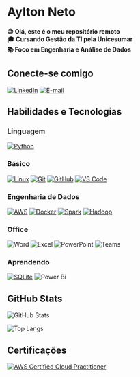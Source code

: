 # Aylton Neto
#### 😉 Olá, este é o meu repositório remoto <br> 🎓 Cursando Gestão da TI pela Unicesumar <br> 📚 Foco em Engenharia e Análise de Dados <br>

## Conecte-se comigo
[![LinkedIn](https://img.shields.io/badge/-LinkedIn-000?style=for-the-badge&logo=linkedin&logoColor=30A3DC)](https://www.linkedin.com/in/AyltonNeto/)
[![E-mail](https://img.shields.io/badge/-Email-000?style=for-the-badge&logo=yahoo&logoColor=purple)](mailto:aylton_12@yahoo.com.br)

## Habilidades e Tecnologias
### Linguagem
[![Python](https://img.shields.io/badge/python-000?style=for-the-badge&logo=python&logoColor=gold)](https://docs.python.org/pt-br/3/)

### Básico
[![Linux](https://img.shields.io/badge/linux-000?style=for-the-badge&logo=linux&logoColor=)]()
[![Git](https://img.shields.io/badge/Git-000?style=for-the-badge&logo=git&logoColor=E94D5F)](https://git-scm.com/doc) 
[![GitHub](https://img.shields.io/badge/GitHub-000?style=for-the-badge&logo=github&logoColor=pink)](https://docs.github.com/pt)
[![VS Code](https://img.shields.io/badge/VS%20Code-000.svg?style=for-the-badge&logo=visual-studio-code&logoColor=blue)](https://code.visualstudio.com/docs)

### Engenharia de Dados
[![AWS](https://img.shields.io/badge/AWS-000.svg?style=for-the-badge&logo=amazon-aws&logoColor=white)](https://docs.aws.amazon.com/pt_br/)
[![Docker](https://img.shields.io/badge/Docker-000?style=for-the-badge&logo=docker&logoColor=)](https://docs.docker.com/)
[![Spark](https://img.shields.io/badge/PySpark-000?style=for-the-badge&logo=apachespark&logoColor=)](https://spark.apache.org/documentation.html)
[![Hadoop](https://img.shields.io/badge/Hadoop-000?style=for-the-badge&logo=apachehadoop&logoColor=yellow)](https://hadoop.apache.org/)

### Office
![Word](https://img.shields.io/badge/Word-000?style=for-the-badge&logo=microsoft-word&logoColor=darkblue)
![Excel](https://img.shields.io/badge/Excel-000?style=for-the-badge&logo=microsoft-excel&logoColor=darkgreen)
![PowerPoint](https://img.shields.io/badge/PowerPoint-000?style=for-the-badge&logo=microsoft-powerpoint&logoColor=darkorange)
![Teams](https://img.shields.io/badge/Teams-000?style=for-the-badge&logo=microsoft-teams&logoColor=)


### Aprendendo
[![SQLite](https://img.shields.io/badge/sqlite-000?style=for-the-badge&logo=sqlite&logoColor=)]()
![Power Bi](https://img.shields.io/badge/power_bi-000?style=for-the-badge&logo=powerbi&logoColor=)

## GitHub Stats
![GitHub Stats](https://github-readme-stats.vercel.app/api?username=AyltonNeto&theme=transparent&bg_color=000&border_color=&show_icons=true&icon_color=&title_color=gray&text_color=) 

![Top Langs](https://github-readme-stats-git-masterrstaa-rickstaa.vercel.app/api/top-langs/?username=AyltonNeto&bg_color=000&border_color=gray&title_color=gray&text_color=gray)

## Certificações
[![AWS Certified Cloud Practitioner](https://images.credly.com/size/220x220/images/00634f82-b07f-4bbd-a6bb-53de397fc3a6/image.png)](https://www.linkedin.com/feed/update/urn:li:activity:7083913619372933120/)